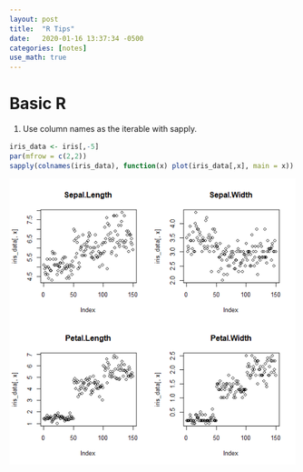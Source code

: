 ```yaml
---
layout: post
title:  "R Tips"
date:   2020-01-16 13:37:34 -0500
categories: [notes]
use_math: true
---
```


# Basic R
1. Use column names as the iterable with sapply.
```r
iris_data <- iris[,-5]
par(mfrow = c(2,2))
sapply(colnames(iris_data), function(x) plot(iris_data[,x], main = x))
```
![Plot](/_assets/iris_scatter.png)
